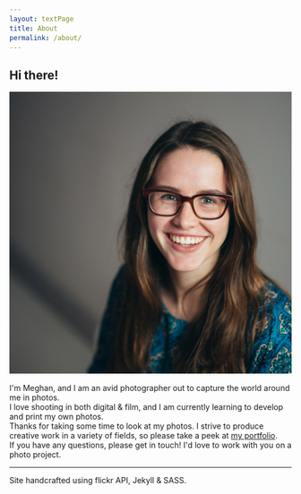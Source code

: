 ```yaml
---
layout: textPage
title: About
permalink: /about/
---
```





Hi there!
---------
<img src="/img/meghan.jpg" alt="Meghan" class="about-photo">

I'm Meghan, and I am an avid photographer out to capture the world around me in photos.  
I love shooting in both digital & film, and I am currently learning to develop and print my own photos.  
Thanks for taking some time to look at my photos. I strive to produce creative work in a variety of fields, so please take a peek at <a href="http://myabsley.com" target="_blank">my portfolio</a>.  
If you have any questions, please get in touch! I'd love to work with you on a photo project.  

***

Site handcrafted using flickr API, Jekyll & SASS.